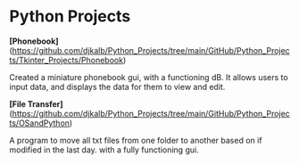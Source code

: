 # Python Projects


**[Phonebook]**(https://github.com/djkalb/Python_Projects/tree/main/GitHub/Python_Projects/Tkinter_Projects/Phonebook)

Created a miniature phonebook gui, with a functioning dB. It allows users to input data, and displays the data for them to view and edit.

**[File Transfer]**(https://github.com/djkalb/Python_Projects/tree/main/GitHub/Python_Projects/OSandPython)

A program to move all txt files from one folder to another based on if modified in the last day. with a fully functioning gui.
